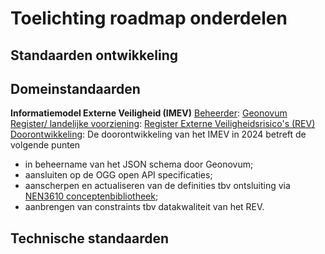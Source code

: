 # Toelichting roadmap onderdelen

## Standaarden ontwikkeling



## Domeinstandaarden

**Informatiemodel Externe Veiligheid (IMEV)**
<u>Beheerder</u>: <a href='https://www.geonovum.nl/geo-standaarden/informatiemodel-externe-veiligheid' target='_blank'>Geonovum</a>
<u>Register/ landelijke voorziening</u>: <a href='https://www.registerexterneveiligheid.nl/' target='_blank'>Register Externe Veiligheidsrisico's (REV)</a>
<u>Doorontwikkeling</u>: De doorontwikkeling van het IMEV in 2024 betreft de volgende punten
- in beheername van het JSON schema door Geonovum;
- aansluiten op de OGG open API specificaties;
- aanscherpen en actualiseren van de definities tbv ontsluiting via <a href='https://definities.geostandaarden.nl/nl/' target='_blank'>NEN3610 conceptenbibliotheek</a>;
- aanbrengen van constraints tbv datakwaliteit van het REV.


## Technische standaarden

